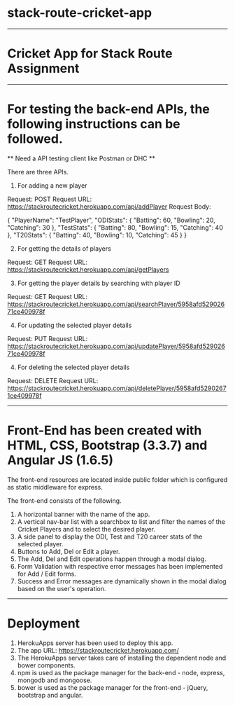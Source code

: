 # stack-route-cricket-app

***********************************************************************************************************
# Cricket App for Stack Route Assignment
***********************************************************************************************************

# For testing the back-end APIs, the following instructions can be followed.

** Need a API testing client like Postman or DHC **

There are three APIs.

1. For adding a new player
 
Request: POST
Request URL: https://stackroutecricket.herokuapp.com/api/addPlayer
Request Body: 

{
    "PlayerName": "TestPlayer",
    "ODIStats": {
    	"Batting": 60,
    	"Bowling": 20,
    	"Catching": 30
    },
    "TestStats": {
    	"Batting": 80,
    	"Bowling": 15,
    	"Catching": 40
    },
    "T20Stats": {
    	"Batting": 40,
    	"Bowling": 10,
    	"Catching": 45
    }
}

2. For getting the details of players

Request: GET
Request URL: https://stackroutecricket.herokuapp.com/api/getPlayers

3. For getting the player details by searching with player ID

Request: GET
Request URL: https://stackroutecricket.herokuapp.com/api/searchPlayer/5958afd52902671ce409978f

4. For updating the selected player details

Request: PUT
Request URL: https://stackroutecricket.herokuapp.com/api/updatePlayer/5958afd52902671ce409978f

4. For deleting the selected player details

Request: DELETE
Request URL: https://stackroutecricket.herokuapp.com/api/deletePlayer/5958afd52902671ce409978f

***********************************************************************************************************

# Front-End has been created with HTML, CSS, Bootstrap (3.3.7) and Angular JS (1.6.5)
The front-end resources are located inside public folder which is configured as static middleware for express.

The front-end consists of the following.

1. A horizontal banner with the name of the app.
2. A vertical nav-bar list with a searchbox to list and filter the names of the Cricket Players and to select the desired player.
3. A side panel to display the ODI, Test and T20 career stats of the selected player.
4. Buttons to Add, Del or Edit a player.
5. The Add, Del and Edit operations happen through a modal dialog.
6. Form Validation with respective error messages has been implemented for Add / Edit forms.
7. Success and Error messages are dynamically shown in the modal dialog based on the user's operation.

***********************************************************************************************************

# Deployment

1. HerokuApps server has been used to deploy this app.
2. The app URL: https://stackroutecricket.herokuapp.com/
2. The HerokuApps server takes care of installing the dependent node and bower components.
3. npm is used as the package manager for the back-end - node, express, mongodb and mongoose.
4. bower is used as the package manager for the front-end - jQuery, bootstrap and angular.